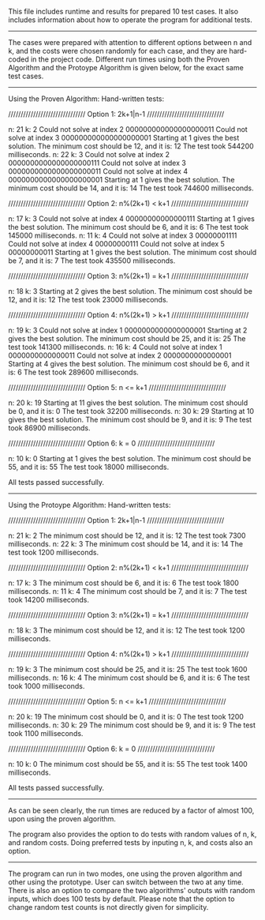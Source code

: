This file includes runtime and results for prepared 10 test cases.
It also includes information about how to operate the program for
additional tests.
_____________________________________________
The cases were prepared with attention to different options between n
and k, and the costs were chosen randomly for each case, and they are 
hard-coded in the project code. Different run times using both the
Proven Algorithm and the Protoype Algorithm is given below, for the
exact same test cases.
_____________________________________________
Using the Proven Algorithm:
Hand-written tests: 

///////////////////////////////
Option 1: 2k+1|n-1
///////////////////////////////

n: 21 k: 2
Could not solve at index 2
000000000000000000011
Could not solve at index 3
000000000000000000001
Starting at 1 gives the best solution.
The minimum cost should be 12, and it is: 12
The test took 544200 milliseconds.
n: 22 k: 3
Could not solve at index 2
0000000000000000000111
Could not solve at index 3
0000000000000000000011
Could not solve at index 4
0000000000000000000001
Starting at 1 gives the best solution.
The minimum cost should be 14, and it is: 14
The test took 744600 milliseconds.

///////////////////////////////
Option 2: n%(2k+1) < k+1
///////////////////////////////

n: 17 k: 3
Could not solve at index 4
00000000000000111
Starting at 1 gives the best solution.
The minimum cost should be 6, and it is: 6
The test took 145000 milliseconds.
n: 11 k: 4
Could not solve at index 3
00000001111
Could not solve at index 4
00000000111
Could not solve at index 5
00000000011
Starting at 1 gives the best solution.
The minimum cost should be 7, and it is: 7
The test took 435500 milliseconds.

///////////////////////////////
Option 3: n%(2k+1) = k+1
///////////////////////////////

n: 18 k: 3
Starting at 2 gives the best solution.
The minimum cost should be 12, and it is: 12
The test took 23000 milliseconds.

///////////////////////////////
Option 4: n%(2k+1) > k+1
///////////////////////////////

n: 19 k: 3
Could not solve at index 1
0000000000000000001
Starting at 2 gives the best solution.
The minimum cost should be 25, and it is: 25
The test took 141300 milliseconds.
n: 16 k: 4
Could not solve at index 1
0000000000000011
Could not solve at index 2
0000000000000001
Starting at 4 gives the best solution.
The minimum cost should be 6, and it is: 6
The test took 289600 milliseconds.

///////////////////////////////
Option 5: n <= k+1
///////////////////////////////

n: 20 k: 19
Starting at 11 gives the best solution.
The minimum cost should be 0, and it is: 0
The test took 32200 milliseconds.
n: 30 k: 29
Starting at 10 gives the best solution.
The minimum cost should be 9, and it is: 9
The test took 86900 milliseconds.

///////////////////////////////
Option 6: k = 0
///////////////////////////////

n: 10 k: 0
Starting at 1 gives the best solution.
The minimum cost should be 55, and it is: 55
The test took 18000 milliseconds.

All tests passed successfully.
_____________________________________________

Using the Protoype Algorithm:
Hand-written tests: 

///////////////////////////////
Option 1: 2k+1|n-1
///////////////////////////////

n: 21 k: 2
The minimum cost should be 12, and it is: 12
The test took 7300 milliseconds.
n: 22 k: 3
The minimum cost should be 14, and it is: 14
The test took 1200 milliseconds.

///////////////////////////////
Option 2: n%(2k+1) < k+1
///////////////////////////////

n: 17 k: 3
The minimum cost should be 6, and it is: 6
The test took 1800 milliseconds.
n: 11 k: 4
The minimum cost should be 7, and it is: 7
The test took 14200 milliseconds.

///////////////////////////////
Option 3: n%(2k+1) = k+1
///////////////////////////////

n: 18 k: 3
The minimum cost should be 12, and it is: 12
The test took 1200 milliseconds.

///////////////////////////////
Option 4: n%(2k+1) > k+1
///////////////////////////////

n: 19 k: 3
The minimum cost should be 25, and it is: 25
The test took 1600 milliseconds.
n: 16 k: 4
The minimum cost should be 6, and it is: 6
The test took 1000 milliseconds.

///////////////////////////////
Option 5: n <= k+1
///////////////////////////////

n: 20 k: 19
The minimum cost should be 0, and it is: 0
The test took 1200 milliseconds.
n: 30 k: 29
The minimum cost should be 9, and it is: 9
The test took 1100 milliseconds.

///////////////////////////////
Option 6: k = 0
///////////////////////////////

n: 10 k: 0
The minimum cost should be 55, and it is: 55
The test took 1400 milliseconds.

All tests passed successfully.
_____________________________________________

As can be seen clearly, the run times are reduced by a
factor of almost 100, upon using the proven algorithm.


The program also provides the option to do tests with
random values of n, k, and random costs. Doing
preferred tests by inputing n, k, and costs also
an option.
_____________________________________________

The program can run in two modes, one using the proven
algorithm and other using the prototype. User can switch
between the two at any time. There is also an option to
compare the two algorithms' outputs with random inputs,
which does 100 tests by default. Please note that the 
option to change random test counts is not directly 
given for simplicity.
